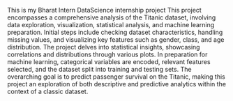 This is my Bharat Intern DataScience internship project 
This project encompasses a comprehensive analysis of the Titanic dataset, involving data exploration, visualization, statistical analysis, and machine learning preparation. Initial steps include checking dataset characteristics, handling missing values, and visualizing key features such as gender, class, and age distribution. The project delves into statistical insights, showcasing correlations and distributions through various plots. In preparation for machine learning, categorical variables are encoded, relevant features selected, and the dataset split into training and testing sets. The overarching goal is to predict passenger survival on the Titanic, making this project an exploration of both descriptive and predictive analytics within the context of a classic dataset.
